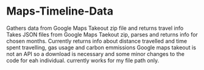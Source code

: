 # Maps-Timeline-Data
Gathers data from Google Maps Takeout zip file and returns travel info
Takes JSON files from Google Maps Taekout zip, parses and returns info for chosen months. 
Currently returns info about distance travelled and time spent travelling, gas usage and carbon emmissions
Google maps takeout is not an API so a download is necessary and some minor changes to the code for eah individual. currently works for my file path only.
